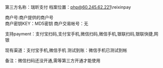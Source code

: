 第三方名称：瑞昕支付 
档案位置：php@60.245.62.221\reixinpay
 
商户号:商户提供的商户号  
商户密钥KEY：MD5密钥
商户交易帐号：无
 
支持payment：支付宝扫码,支付宝手机,微信扫码,微信手机,银联扫码,银联快捷,网银 
 
现有渠道：支付宝手机,微信手机
测试到账：微信手机已测试到帐
 
备注：微信扫码还没开通,需等第三方开通才能使用
